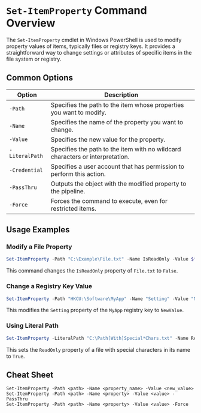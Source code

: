 # `Set-ItemProperty` Command Overview

The `Set-ItemProperty` cmdlet in Windows PowerShell is used to modify property values of items, typically files or registry keys. It provides a straightforward way to change settings or attributes of specific items in the file system or registry.

## Common Options

| Option               | Description                                                                 |
|----------------------|-----------------------------------------------------------------------------|
| `-Path`              | Specifies the path to the item whose properties you want to modify.         |
| `-Name`              | Specifies the name of the property you want to change.                       |
| `-Value`             | Specifies the new value for the property.                                    |
| `-LiteralPath`       | Specifies the path to the item with no wildcard characters or interpretation.|
| `-Credential`        | Specifies a user account that has permission to perform this action.         |
| `-PassThru`          | Outputs the object with the modified property to the pipeline.               |
| `-Force`             | Forces the command to execute, even for restricted items.                   |

## Usage Examples

### Modify a File Property

```powershell
Set-ItemProperty -Path "C:\Example\File.txt" -Name IsReadOnly -Value $false
```
This command changes the `IsReadOnly` property of `File.txt` to `False`.

### Change a Registry Key Value

```powershell
Set-ItemProperty -Path "HKCU:\Software\MyApp" -Name "Setting" -Value "NewValue"
```
This modifies the `Setting` property of the `MyApp` registry key to `NewValue`.

### Using Literal Path

```powershell
Set-ItemProperty -LiteralPath "C:\Path[With]Special*Chars.txt" -Name ReadOnly -Value $true
```
This sets the `ReadOnly` property of a file with special characters in its name to `True`.

## Cheat Sheet

```plaintext
Set-ItemProperty -Path <path> -Name <property_name> -Value <new_value>
Set-ItemProperty -Path <path> -Name <property> -Value <value> -PassThru
Set-ItemProperty -Path <path> -Name <property> -Value <value> -Force
```

